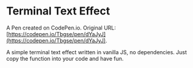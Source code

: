 # Terminal Text Effect

A Pen created on CodePen.io. Original URL: [https://codepen.io/Tbgse/pen/dYaJyJ](https://codepen.io/Tbgse/pen/dYaJyJ).

A simple terminal text effect written in vanilla JS, no dependencies. Just copy the function into your code and have fun.
